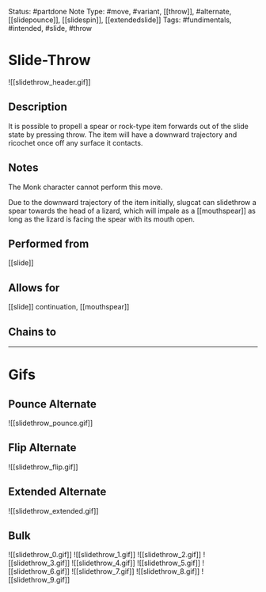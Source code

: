 Status: #partdone
Note Type: #move, #variant, [[throw]], #alternate, [[slidepounce]], [[slidespin]], [[extendedslide]]
Tags: #fundimentals, #intended, #slide, #throw 

# Slide-Throw
![[slidethrow_header.gif]]
## Description
It is possible to propell a spear or rock-type item forwards out of the slide state by pressing throw. The item will have a downward trajectory and ricochet once off any surface it contacts.

## Notes
The Monk character cannot perform this move.

Due to the downward trajectory of the item initially, slugcat can slidethrow a spear towards the head of a lizard, which will impale as a [[mouthspear]] as long as the lizard is facing the spear with its mouth open.

## Performed from
[[slide]]

## Allows for
[[slide]] continuation, [[mouthspear]]

## Chains to


___
# Gifs
## Pounce Alternate
![[slidethrow_pounce.gif]]
## Flip Alternate
![[slidethrow_flip.gif]]
## Extended Alternate
![[slidethrow_extended.gif]]
## Bulk
![[slidethrow_0.gif]]
![[slidethrow_1.gif]]
![[slidethrow_2.gif]]
![[slidethrow_3.gif]]
![[slidethrow_4.gif]]
![[slidethrow_5.gif]]
![[slidethrow_6.gif]]
![[slidethrow_7.gif]]
![[slidethrow_8.gif]]
![[slidethrow_9.gif]]